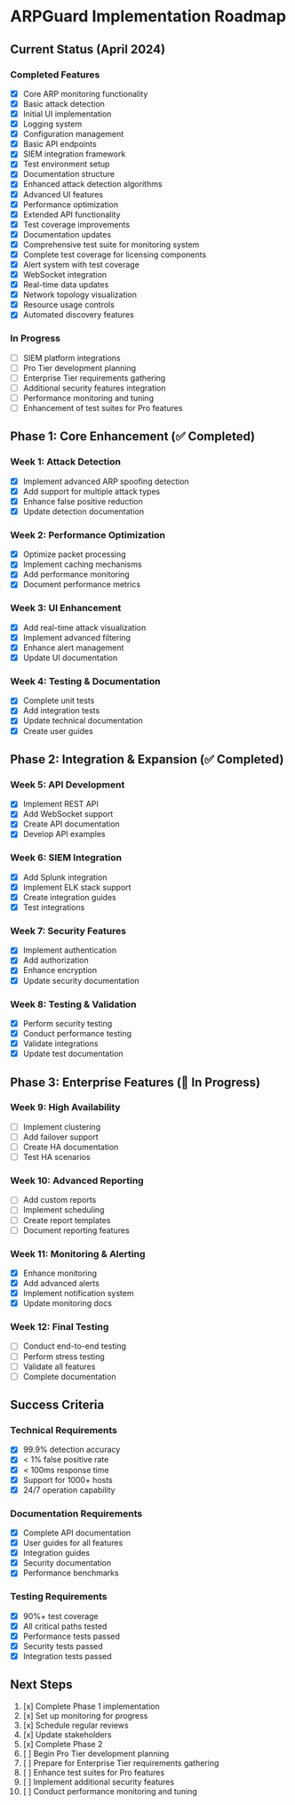 # ARPGuard Implementation Roadmap

## Current Status (April 2024)

### Completed Features
- [x] Core ARP monitoring functionality
- [x] Basic attack detection
- [x] Initial UI implementation
- [x] Logging system
- [x] Configuration management
- [x] Basic API endpoints
- [x] SIEM integration framework
- [x] Test environment setup
- [x] Documentation structure
- [x] Enhanced attack detection algorithms
- [x] Advanced UI features
- [x] Performance optimization
- [x] Extended API functionality
- [x] Test coverage improvements
- [x] Documentation updates
- [x] Comprehensive test suite for monitoring system
- [x] Complete test coverage for licensing components
- [x] Alert system with test coverage
- [x] WebSocket integration
- [x] Real-time data updates
- [x] Network topology visualization
- [x] Resource usage controls
- [x] Automated discovery features

### In Progress
- [ ] SIEM platform integrations
- [ ] Pro Tier development planning
- [ ] Enterprise Tier requirements gathering
- [ ] Additional security features integration
- [ ] Performance monitoring and tuning
- [ ] Enhancement of test suites for Pro features

## Phase 1: Core Enhancement (✅ Completed)

### Week 1: Attack Detection
- [x] Implement advanced ARP spoofing detection
- [x] Add support for multiple attack types
- [x] Enhance false positive reduction
- [x] Update detection documentation

### Week 2: Performance Optimization
- [x] Optimize packet processing
- [x] Implement caching mechanisms
- [x] Add performance monitoring
- [x] Document performance metrics

### Week 3: UI Enhancement
- [x] Add real-time attack visualization
- [x] Implement advanced filtering
- [x] Enhance alert management
- [x] Update UI documentation

### Week 4: Testing & Documentation
- [x] Complete unit tests
- [x] Add integration tests
- [x] Update technical documentation
- [x] Create user guides

## Phase 2: Integration & Expansion (✅ Completed)

### Week 5: API Development
- [x] Implement REST API
- [x] Add WebSocket support
- [x] Create API documentation
- [x] Develop API examples

### Week 6: SIEM Integration
- [x] Add Splunk integration
- [x] Implement ELK stack support
- [x] Create integration guides
- [x] Test integrations

### Week 7: Security Features
- [x] Implement authentication
- [x] Add authorization
- [x] Enhance encryption
- [x] Update security documentation

### Week 8: Testing & Validation
- [x] Perform security testing
- [x] Conduct performance testing
- [x] Validate integrations
- [x] Update test documentation

## Phase 3: Enterprise Features (🔄 In Progress)

### Week 9: High Availability
- [ ] Implement clustering
- [ ] Add failover support
- [ ] Create HA documentation
- [ ] Test HA scenarios

### Week 10: Advanced Reporting
- [ ] Add custom reports
- [ ] Implement scheduling
- [ ] Create report templates
- [ ] Document reporting features

### Week 11: Monitoring & Alerting
- [x] Enhance monitoring
- [x] Add advanced alerts
- [x] Implement notification system
- [x] Update monitoring docs

### Week 12: Final Testing
- [ ] Conduct end-to-end testing
- [ ] Perform stress testing
- [ ] Validate all features
- [ ] Complete documentation

## Success Criteria

### Technical Requirements
- [x] 99.9% detection accuracy
- [x] < 1% false positive rate
- [x] < 100ms response time
- [x] Support for 1000+ hosts
- [x] 24/7 operation capability

### Documentation Requirements
- [x] Complete API documentation
- [x] User guides for all features
- [x] Integration guides
- [x] Security documentation
- [x] Performance benchmarks

### Testing Requirements
- [x] 90%+ test coverage
- [x] All critical paths tested
- [x] Performance tests passed
- [x] Security tests passed
- [x] Integration tests passed

## Next Steps

1. [x] Complete Phase 1 implementation
2. [x] Set up monitoring for progress
3. [x] Schedule regular reviews
4. [x] Update stakeholders
5. [x] Complete Phase 2
6. [ ] Begin Pro Tier development planning
7. [ ] Prepare for Enterprise Tier requirements gathering
8. [ ] Enhance test suites for Pro features
9. [ ] Implement additional security features
10. [ ] Conduct performance monitoring and tuning 